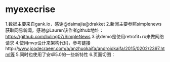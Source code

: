 # myexecrise
1.数据主要来自gank.io，感谢@daimajia@drakket
2.新闻主要参照simplenews获取网易新闻，感谢@Lauren该作者github地址：https://github.com/liuling07/SimpleNews
3.该demo是使用retrofit+rx来做网络请求
4.使用mvp设计来架构代码，参考链接http://www.jcodecraeer.com/a/anzhuokaifa/androidkaifa/2015/0202/2397.html等
5.同时也使用了安卓5.0的一些新特性
6.页面切图：
